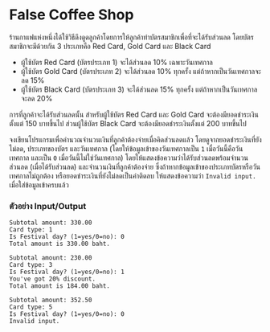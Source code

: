 # False Coffee Shop

ร้านกาแฟแห่งหนึ่งได้ใช้วิธีดึงดูดลูกค้าโดยการให้ลูกค้าทำบัตรสมาชิกเพื่อที่จะได้รับส่วนลด โดยบัตรสมาชิกจะมีด้วยกัน 3 ประเภทคือ Red Card, Gold Card และ Black Card

- ผู้ใช้บัตร Red Card (บัตรประเภท 1) จะได้ส่วนลด 10% เฉพาะวันเทศกาล
- ผู้ใช้บัตร Gold Card (บัตรประเภท 2) จะได้ส่วนลด 10% ทุกครั้ง แต่ถ้าหากเป็นวันเทศกาลจะลด 15%
- ผู้ใช้บัตร Black Card (บัตรประเภท 3) จะได้ส่วนลด 15% ทุกครั้ง แต่ถ้าหากเป็นวันเทศกาลจะลด 20%

การที่ลูกค้าจะได้รับส่วนลดนั้น สำหรับผู้ใช้บัตร Red Card และ Gold Card จะต้องมียอดชำระเงินตั้งแต่ 150 บาทขึ้นไป ส่วนผู้ใช้บัตร Black Card จะต้องมียอดชำระเงินตั้งแต่ 200 บาทขึ้นไป

จงเขียนโปรแกรมเพื่อคำนวณจำนวนเงินที่ลูกค้าต้องจ่ายเมื่อคิดส่วนลดแล้ว โดยดูจากยอดชำระเงินที่ยังไม่ลด, ประเภทของบัตร และวันเทศกาล (โดยให้ข้อมูลเข้าของวันเทศกาลเป็น `1` เมื่อวันนี้คือวันเทศกาล และเป็น `0` เมื่อวันนี้ไม่ใช่วันเทศกาล) โดยให้แสดงข้อความว่าได้รับส่วนลดพร้อมจำนวนส่วนลด (เมื่อได้รับส่วนลด) และจำนวนเงินที่ลูกค้าต้องจ่าย ซึ่งถ้าหากข้อมูลเข้าของประเภทบัตรหรือวันเทศกาลไม่ถูกต้อง หรือยอดชำระเงินที่ยังไม่ลดเป็นค่าติดลบ ให้แสดงข้อความว่า `Invalid input.` เมื่อใส่ข้อมูลเข้าครบแล้ว

### ตัวอย่าง Input/Output
```
Subtotal amount: 330.00
Card type: 1
Is Festival day? (1=yes/0=no): 0
Total amount is 330.00 baht.
```
```
Subtotal amount: 230.00
Card type: 3
Is Festival day? (1=yes/0=no): 1
You've got 20% discount.
Total amount is 184.00 baht.
```
```
Subtotal amount: 352.50
Card type: 5
Is Festival day? (1=yes/0=no): 0
Invalid input.
```